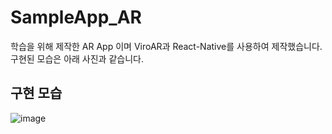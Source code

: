 # SampleApp_AR
학습을 위해 제작한 AR App 이며 ViroAR과 React-Native를 사용하여 제작했습니다.
구현된 모습은 아래 사진과 같습니다.

## 구현 모습
![image](https://user-images.githubusercontent.com/20418155/173186315-0e35d364-3a0e-466f-9e04-52c9a901696d.png)

